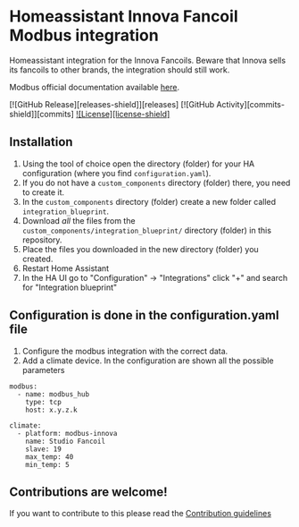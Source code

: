# Homeassistant Innova Fancoil Modbus integration

Homeassistant integration for the Innova Fancoils.
Beware that Innova sells its fancoils to other brands, the integration should still work.

Modbus official documentation available [here](https://www.innovaenergie.com/site/assets/files/2792/n273025c_kit_bridge_modbus_rtu_rev_01_en.pdf).

[![GitHub Release][releases-shield]][releases]
[![GitHub Activity][commits-shield]][commits]
[![License][license-shield]](LICENSE)

## Installation

1. Using the tool of choice open the directory (folder) for your HA configuration (where you find `configuration.yaml`).
1. If you do not have a `custom_components` directory (folder) there, you need to create it.
1. In the `custom_components` directory (folder) create a new folder called `integration_blueprint`.
1. Download _all_ the files from the `custom_components/integration_blueprint/` directory (folder) in this repository.
1. Place the files you downloaded in the new directory (folder) you created.
1. Restart Home Assistant
1. In the HA UI go to "Configuration" -> "Integrations" click "+" and search for "Integration blueprint"

## Configuration is done in the configuration.yaml file

1. Configure the modbus integration with the correct data.
1. Add a climate device. In the configuration are shown all the possible parameters

```jaml
modbus:
  - name: modbus_hub
    type: tcp
    host: x.y.z.k

climate:
  - platform: modbus-innova
    name: Studio Fancoil
    slave: 19
    max_temp: 40
    min_temp: 5
```

## Contributions are welcome!

If you want to contribute to this please read the [Contribution guidelines](CONTRIBUTING.md)